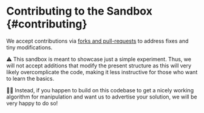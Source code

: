Contributing to the Sandbox                                             {#contributing}
===========================

We accept contributions via [forks and pull-requests](https://guides.github.com/activities/forking) to address fixes and tiny modifications.

⚠ This sandbox is meant to showcase just a simple experiment. Thus, we will not accept additions that modify the present structure as this will very likely overcomplicate the code, making it less instructive for those who want to learn the basics.

👍🏻 Instead, if you happen to build on this codebase to get a nicely working algorithm for manipulation and want us to advertise your solution, we will be very happy to do so! 
